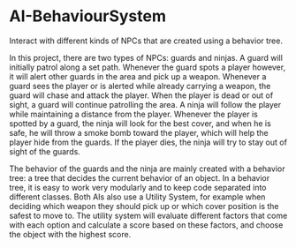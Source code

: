 # AI-BehaviourSystem
Interact with different kinds of NPCs that are created using a behavior tree.

In this project, there are two types of NPCs: guards and ninjas. A guard will initially patrol along a set path. Whenever the guard spots a player however, it will alert other guards in the area and pick up a weapon. Whenever a guard sees the player or is alerted while already carrying a weapon, the guard will chase and attack the player. When the player is dead or out of sight, a guard will continue patrolling the area.
A ninja will follow the player while maintaining a distance from the player. Whenever the player is spotted by a guard, the ninja will look for the best cover, and when he is safe, he will throw a smoke bomb toward the player, which will help the player hide from the guards. If the player dies, the ninja will try to stay out of sight of the guards.

The behavior of the guards and the ninja are mainly created with a behavior tree: a tree that decides the current behavior of an object. In a behavior tree, it is easy to work very modularly and to keep code separated into different classes. Both AIs also use a Utility System, for example when deciding which weapon they should pick up or which cover position is the safest to move to. The utility system will evaluate different factors that come with each option and calculate a score based on these factors, and choose the object with the highest score.
